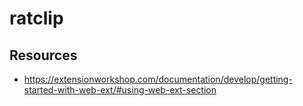 # ratclip

## Resources
- https://extensionworkshop.com/documentation/develop/getting-started-with-web-ext/#using-web-ext-section
